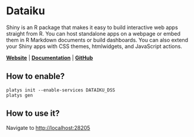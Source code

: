 # Dataiku

Shiny is an R package that makes it easy to build interactive web apps straight from R. You can host standalone apps on a webpage or embed them in R Markdown documents or build dashboards. You can also extend your Shiny apps with CSS themes, htmlwidgets, and JavaScript actions. 

**[Website](https://www.dataiku.com/)** | **[Documentation](https://doc.dataiku.com/dss/latest/)** | **[GitHub](https://github.com/dataiku)**

## How to enable?

```
platys init --enable-services DATAIKU_DSS
platys gen
```

## How to use it?

Navigate to <http://localhost:28205>